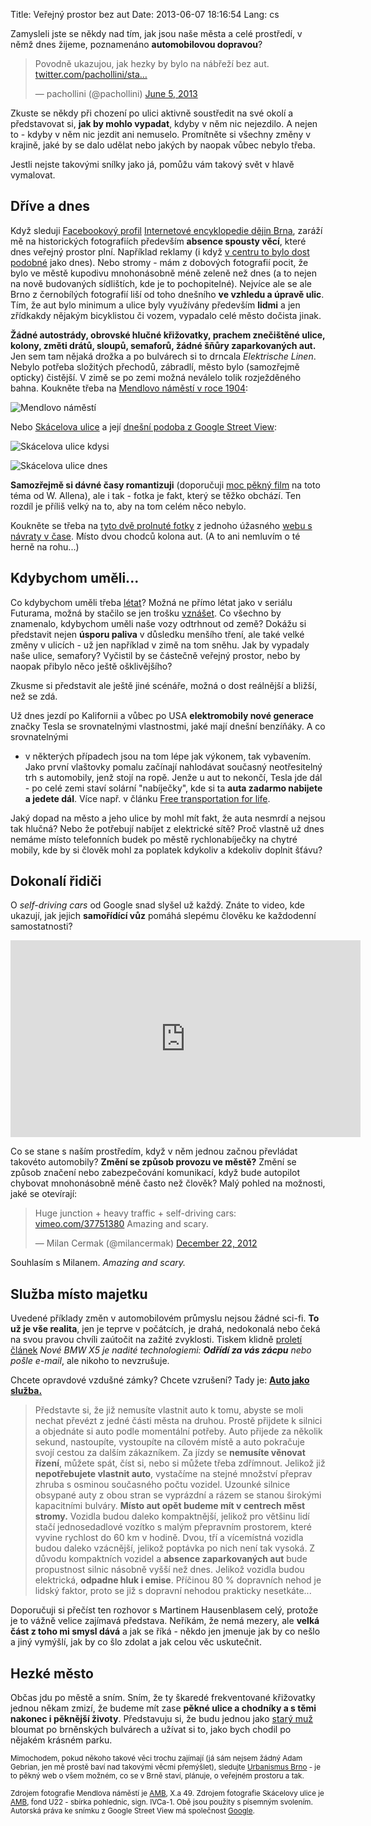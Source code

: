 Title: Veřejný prostor bez aut
Date: 2013-06-07 18:16:54
Lang: cs

Zamysleli jste se někdy nad tím, jak jsou naše města a celé prostředí,
v němž dnes žijeme, poznamenáno **automobilovou dopravou**?

<blockquote class="twitter-tweet"><p>Povodně ukazujou, jak hezky by bylo na nábřeží bez aut. <a href="http://t.co/VFsqUsuraX" title="http://twitter.com/pachollini/status/342251772963860480/photo/1">twitter.com/pachollini/sta…</a></p>&mdash; pachollini (@pachollini) <a href="https://twitter.com/pachollini/status/342251772963860480">June 5, 2013</a></blockquote>

Zkuste se někdy při chození po ulici aktivně soustředit na své okolí
a představovat si, **jak by mohlo vypadat**, kdyby v něm nic nejezdilo. A nejen to -
kdyby v něm nic jezdit ani nemuselo. Promítněte si všechny změny v krajině,
jaké by se dalo udělat nebo jakých by naopak vůbec nebylo třeba.

Jestli nejste takovými snílky jako já, pomůžu vám takový svět v hlavě
vymalovat.


## Dříve a dnes

Když sleduji [Facebookový profil](https://www.facebook.com/pages/Internetov%C3%A1-encyklopedie-d%C4%9Bjin-Brna/151919454831238)
[Internetové encyklopedie dějin Brna](http://encyklopedie.brna.cz/), zaráží
mě na historických fotografiích především **absence spousty věcí**, které dnes
veřejný prostor plní. Například reklamy (i když [v centru to bylo dost podobné](https://www.facebook.com/photo.php?fbid=564417146914798&set=a.163881583635025.33540.151919454831238&type=1) jako dnes). Nebo stromy - mám z dobových fotografií
pocit, že bylo ve městě kupodivu mnohonásobně méně zeleně než dnes (a to nejen na nově budovaných sídlištích, kde je to pochopitelné). Nejvíce ale
se ale Brno z černobílých fotografií liší od toho dnešního **ve vzhledu a úpravě
ulic**. Tím, že aut bylo minimum a ulice byly využívány především **lidmi** a jen
zřídkakdy nějakým bicyklistou či vozem, vypadalo celé město dočista jinak.

**Žádné autostrády, obrovské hlučné křižovatky, prachem znečištěné ulice, kolony,
změti drátů, sloupů, semaforů, žádné šňůry zaparkovaných aut.** Jen sem tam nějaká drožka a po bulvárech
si to drncala *Elektrische Linen*. Nebylo potřeba složitých přechodů, zábradlí,
město bylo (samozřejmě opticky) čistější. V zimě se po zemi možná neválelo tolik rozježděného bahna. Koukněte třeba
na [Mendlovo náměstí v roce 1904](https://www.facebook.com/photo.php?fbid=578690995487413&set=a.163881583635025.33540.151919454831238&type=1):

![Mendlovo náměstí]({static}/images/mendlak.jpg)

Nebo [Skácelova ulice](https://www.facebook.com/photo.php?fbid=561567107199802&set=a.163881583635025.33540.151919454831238&type=1) a její [dnešní podoba z Google Street View](http://goo.gl/maps/8pu4l):

![Skácelova ulice kdysi]({static}/images/skacelka.jpg)

![Skácelova ulice dnes]({static}/images/skacelka2.png)

**Samozřejmě si dávné časy romantizuji** (doporučuji [moc pěkný film](http://www.csfd.cz/film/274980-pulnoc-v-parizi/) na toto téma od W. Allena), ale i tak - fotka je fakt,
který se těžko obchází. Ten rozdíl je příliš velký na to, aby na tom celém něco
nebylo.

Koukněte se třeba
na [tyto dvě prolnuté fotky](http://historie.smoula.net/krpole14.html) z jednoho úžasného
[webu s návraty v čase](http://historie.smoula.net/). Místo dvou chodců kolona aut. (A to ani
nemluvím o té herně na rohu...)


## Kdybychom uměli...

Co kdybychom uměli třeba [létat](http://life.ihned.cz/auto/c1-60007750-letajici-auta-nejsou-jen-sny-vznikaji-prototypy-podivejte-se-na-modely-vznikle-napric-stoletim)? Možná ne přímo létat jako v seriálu Futurama,
možná by stačilo se jen trošku
[vznášet](http://www.omniglot.com/language/phrases/hovercraft.htm). Co všechno
by znamenalo, kdybychom uměli naše vozy odtrhnout od země? Dokážu si představit nejen **úsporu
paliva** v důsledku menšího tření, ale také velké změny v ulicích - už jen například
v zimě na tom sněhu. Jak by vypadaly naše ulice, semafory? Vyčistil by se částečně
veřejný prostor, nebo by naopak přibylo něco ještě ošklivějšího?

Zkusme si představit ale ještě jiné scénáře, možná o dost reálnější a bližší,
než se zdá.

Už dnes jezdí po Kalifornii a vůbec po USA **elektromobily nové generace**
značky Tesla se srovnatelnými vlastnostmi, jaké mají dnešní benzíňáky. A co srovnatelnými
- v některých případech jsou na tom lépe jak výkonem, tak vybavením. Jako první
vlaštovky pomalu začínají nahlodávat současný neotřesitelný trh s automobily,
jenž stojí na ropě. Jenže u aut to nekončí, Tesla jde dál - po celé zemi staví solární "nabíječky",
kde si ta **auta zadarmo nabijete a jedete dál**. Více např. v článku [Free transportation for life](https://medium.com/really-big-ideas-we-should-try/32eeaacc207a).

Jaký dopad na město a jeho ulice by mohl mít fakt, že auta nesmrdí a nejsou
tak hlučná? Nebo že potřebují nabíjet z elektrické sítě? Proč vlastně už dnes
nemáme místo telefonních budek po městě rychlonabíječky na chytré mobily, kde
by si člověk mohl za poplatek kdykoliv a kdekoliv doplnit šťávu?


## Dokonalí řidiči

O *self-driving cars* od Google snad slyšel už každý. Znáte to video, kde
ukazují, jak jejich **samořídící vůz** pomáhá slepému člověku ke každodenní
samostatnosti?

<iframe width="560" height="315" src="http://www.youtube.com/embed/cdgQpa1pUUE?rel=0" frameborder="0" allowfullscreen></iframe>

Co se stane s naším prostředím, když v něm jednou začnou převládat takovéto
automobily? **Změní se způsob provozu ve městě?** Změní se způsob značení nebo
zabezpečování komunikací, když bude autopilot chybovat mnohonásobně méně
často než člověk? Malý pohled na možnosti, jaké se otevírají:

<blockquote class="twitter-tweet"><p>Huge junction + heavy traffic + self-driving cars: <a href="http://t.co/Fdi0tdGj" title="http://vimeo.com/37751380">vimeo.com/37751380</a> Amazing and scary.</p>&mdash; Milan Cermak (@milancermak) <a href="https://twitter.com/milancermak/status/282467475105402880">December 22, 2012</a></blockquote>

Souhlasím s Milanem. *Amazing and scary.*


## Služba místo majetku

Uvedené příklady změn v automobilovém průmyslu nejsou žádné sci-fi.
**To už je vše realita**, jen je teprve v počátcích, je drahá,
nedokonalá nebo čeká na svou pravou chvíli zaútočit na zažité zvyklosti.
Tiskem klidně [proletí článek](http://life.ihned.cz/auto/c1-59973760-nove-bmw-x5-je-nadite-technologiemi-odridi-za-vas-zacpu-nebo-posle-e-mail) *Nové BMW X5 je nadité technologiemi: **Odřídí za vás zácpu** nebo pošle e-mail*,
ale nikoho to nevzrušuje.

Chcete opravdové vzdušné zámky? Chcete vzrušení? Tady je: **[Auto jako služba.](http://www.hybrid.cz/cesko-se-muze-znovu-stat-hospodarskou-velmoci-diky-robotickym-autum)**

> Představte si, že již nemusíte vlastnit auto k tomu, abyste se moli nechat převézt z jedné části města na druhou. Prostě přijdete k silnici a objednáte si auto podle momentální potřeby. Auto přijede za několik sekund, nastoupíte, vystoupíte na cílovém místě a auto pokračuje svojí cestou za dalším zákazníkem. Za jízdy se **nemusíte věnovat řízení**, můžete spát, číst si, nebo si můžete třeba zdřímnout. Jelikož již **nepotřebujete vlastnit auto**, vystačíme na stejné množství přeprav zhruba s osminou současného počtu vozidel. Uzounké silnice obsypané auty z obou stran se vyprázdní a rázem se stanou širokými kapacitními bulváry. **Místo aut opět budeme mít v centrech měst stromy.** Vozidla budou daleko kompaktnější, jelikož pro většinu lidí stačí jednosedadlové vozítko s malým přepravním prostorem, které vyvine rychlost do 60 km v hodině. Dvou, tří a vícemístná vozidla budou daleko vzácnější, jelikož poptávka po nich není tak vysoká. Z důvodu kompaktních vozidel a **absence zaparkovaných aut** bude propustnost silnic násobně vyšší než dnes. Jelikož vozidla budou elektrická, **odpadne hluk i emise**. Příčinou 80 % dopravních nehod je lidský faktor, proto se již s dopravní nehodou prakticky nesetkáte...

Doporučuji si přečíst ten rozhovor s Martinem Hausenblasem celý, protože je
to vážně velice zajímavá představa. Neříkám, že nemá mezery, ale **velká část z
toho mi smysl dává** a jak se říká - někdo jen jmenuje jak by co nešlo a jiný vymýšlí,
jak by co šlo zdolat a jak celou věc uskutečnit.


## Hezké město

Občas jdu po městě a sním. Sním, že ty škaredé frekventované křižovatky
jednou někam zmizí, že budeme mít zase **pěkné ulice a chodníky a s těmi nakonec
i pěknější životy**. Představuju si, že budu jednou jako [starý muž](https://www.youtube.com/watch?v=TYJOXGJM41I)
bloumat po brněnských bulvárech a užívat si to, jako bych chodil po nějakém krásném parku.

<small>Mimochodem, pokud někoho takové věci trochu zajímají
(já sám nejsem žádný Adam Gebrian, jen mě prostě baví nad takovými věcmi přemýšlet), sledujte
[Urbanismus Brno](http://www.urbanismusbrno.cz) - je to pěkný web o všem možném,
co se v Brně staví, plánuje, o veřejném prostoru a tak.</small>

<small>Zdrojem fotografie Mendlova náměstí je [AMB](http://www.archiv.brno.cz/), X.a 49. Zdrojem fotografie
Skácelovy ulice je [AMB](http://www.archiv.brno.cz/), fond U22 - sbírka pohlednic, sign. IVCa-1. Obě
jsou použity s písemným svolením. Autorská práva ke snímku z Google Street
View má společnost [Google](http://www.google.com).</small>
